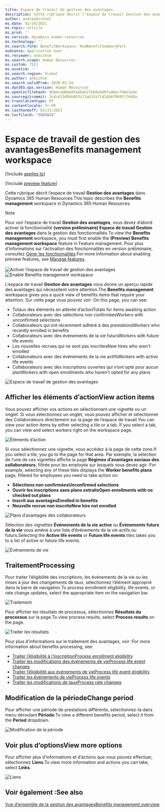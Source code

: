 ```yaml
---
title: Espace de travail de gestion des avantages
description: Cette rubrique décrit l’espace de travail Gestion des avantages dans Dynamics 365 Human Resources.
author: andreabichsel
ms.date: 02/24/2021
ms.topic: article
ms.prod: ''
ms.service: dynamics-human-resources
ms.technology: ''
ms.search.form: BenefitWorkspace, HcmBenefitSummaryPart
audience: Application User
ms.reviewer: anbichse
ms.search.scope: Human Resources
ms.custom: 7521
ms.assetid: ''
ms.search.region: Global
ms.author: anbichse
ms.search.validFrom: 2020-02-24
ms.dyn365.ops.version: Human Resources
ms.openlocfilehash: 9b8dcad04e85a4beb2fe68e9d6fad4ec794e3ade
ms.sourcegitcommit: 3cdc42346bb653c13ab33a7142dbb7969f1f6dda
ms.translationtype: HT
ms.contentlocale: fr-FR
ms.lasthandoff: 03/31/2021
ms.locfileid: "5805824"
---
```

# <a name="benefits-management-workspace"></a><span data-ttu-id="90cdf-103">Espace de travail de gestion des avantages</span><span class="sxs-lookup"><span data-stu-id="90cdf-103">Benefits management workspace</span></span>

[!include [applies to](../includes/applies-to-hr.md)]

[!include [preview feature](./includes/preview-feature.md)]

<span data-ttu-id="90cdf-104">Cette rubrique décrit l’espace de travail **Gestion des avantages** dans Dynamics 365 Human Resources.</span><span class="sxs-lookup"><span data-stu-id="90cdf-104">This topic describes the **Benefits management** workspace in Dynamics 365 Human Resources.</span></span>

> [!NOTE]
> <span data-ttu-id="90cdf-105">Pour voir l’espace de travail **Gestion des avantages**, vous devez d’abord activer la fonctionnalité **(version préliminaire) Espace de travail Gestion des avantages** dans la gestion des fonctionnalités.</span><span class="sxs-lookup"><span data-stu-id="90cdf-105">To view the **Benefits management** workspace, you must first enable the **(Preview) Benefits management workspace** feature in Feature management.</span></span> <span data-ttu-id="90cdf-106">Pour plus d’informations sur l’activation des fonctionnalités en version préliminaire, consultez [Gérer les fonctionnalités](../hr-admin-manage-features.md).</span><span class="sxs-lookup"><span data-stu-id="90cdf-106">For more information about enabling preview features, see [Manage features](../hr-admin-manage-features.md).</span></span><br><br><span data-ttu-id="90cdf-107">![Activer l’espace de travail de gestion des avantages](./media/hr-benefits-management-workspace-enable.png)</span><span class="sxs-lookup"><span data-stu-id="90cdf-107">![Enable Benefits management workspace](./media/hr-benefits-management-workspace-enable.png)</span></span>

<span data-ttu-id="90cdf-108">L’espace de travail **Gestion des avantages** vous donne un aperçu rapide des avantages qui nécessitent votre attention.</span><span class="sxs-lookup"><span data-stu-id="90cdf-108">The **Benefits management** workspace gives you a quick view of benefits items that require your attention.</span></span> <span data-ttu-id="90cdf-109">Sur cette page vous pouvez voir :</span><span class="sxs-lookup"><span data-stu-id="90cdf-109">On this page, you can see:</span></span>

- <span data-ttu-id="90cdf-110">Totaux des éléments en attente d’action</span><span class="sxs-lookup"><span data-stu-id="90cdf-110">Totals for items awaiting action</span></span>
- <span data-ttu-id="90cdf-111">Collaborateurs avec des sélections non confirmées</span><span class="sxs-lookup"><span data-stu-id="90cdf-111">Workers with unconfirmed selections</span></span>
- <span data-ttu-id="90cdf-112">Collaborateurs qui ont récemment adhéré à des prestations</span><span class="sxs-lookup"><span data-stu-id="90cdf-112">Workers who recently enrolled in benefits</span></span>
- <span data-ttu-id="90cdf-113">Collaborateurs avec des événements de la vie futurs</span><span class="sxs-lookup"><span data-stu-id="90cdf-113">Workers with future life events</span></span>
- <span data-ttu-id="90cdf-114">Les nouvelles recrues qui ne sont pas inscrites</span><span class="sxs-lookup"><span data-stu-id="90cdf-114">New hires who aren't enrolled</span></span>
- <span data-ttu-id="90cdf-115">Collaborateurs avec des événements de la vie actifs</span><span class="sxs-lookup"><span data-stu-id="90cdf-115">Workers with active life events</span></span>
- <span data-ttu-id="90cdf-116">Collaborateurs avec des inscriptions ouvertes qui n’ont opté pour aucun plan</span><span class="sxs-lookup"><span data-stu-id="90cdf-116">Workers with open enrollments who haven't opted for any plans</span></span>

![Espace de travail de gestion des avantages](./media/hr-benefits-management-workspace.png)

## <a name="view-action-items"></a><span data-ttu-id="90cdf-118">Afficher les éléments d’action</span><span class="sxs-lookup"><span data-stu-id="90cdf-118">View action items</span></span>

<span data-ttu-id="90cdf-119">Vous pouvez afficher vos actions en sélectionnant une vignette ou un onglet. Si vous sélectionnez un onglet, vous pouvez afficher et sélectionner des Collaborateurs directement sur la page de l’espace de travail.</span><span class="sxs-lookup"><span data-stu-id="90cdf-119">You can view your action items by either selecting a tile or a tab. If you select a tab, you can view and select workers right on the workspace page.</span></span>

![Éléments d’action](./media/hr-benefits-management-workspace-action-items.png)

<span data-ttu-id="90cdf-121">Si vous sélectionnez une vignette, vous accédez à la page de cette zone.</span><span class="sxs-lookup"><span data-stu-id="90cdf-121">If you select a tile, you go to the page for that area.</span></span> <span data-ttu-id="90cdf-122">Par exemple, la sélection de l’une de ces vignettes affiche la page **Régimes d’avantages sociaux des collaborateurs**, filtrée pour les employés sur lesquels vous devez agir :</span><span class="sxs-lookup"><span data-stu-id="90cdf-122">For example, selecting any of these tiles displays the **Worker benefits plans** page, filtered for employees you need to take action on:</span></span>

- <span data-ttu-id="90cdf-123">**Sélections non confirmées**</span><span class="sxs-lookup"><span data-stu-id="90cdf-123">**Unconfirmed selections**</span></span>
- <span data-ttu-id="90cdf-124">**Ouvrir les inscriptions sans plans extraits**</span><span class="sxs-lookup"><span data-stu-id="90cdf-124">**Open enrollments with no checked out plans**</span></span>
- <span data-ttu-id="90cdf-125">**Inscrit aux avantages**</span><span class="sxs-lookup"><span data-stu-id="90cdf-125">**Enrolled in benefits**</span></span>
- <span data-ttu-id="90cdf-126">**Nouvelle recrue non inscrite**</span><span class="sxs-lookup"><span data-stu-id="90cdf-126">**New hire not enrolled**</span></span>

![Plans d’avantages des collaborateurs](./media/hr-benefits-management-workspace-plans.png)

<span data-ttu-id="90cdf-128">Sélection des vignettes **Événements de la vie active** ou **Événements futurs de la vie** vous amène à une liste d’événements de la vie actifs ou futurs.</span><span class="sxs-lookup"><span data-stu-id="90cdf-128">Selecting the **Active life events** or **Future life events** tiles takes you to a list of active or future life events.</span></span>

![Événements de vie](./media/hr-benefits-management-workspace-life-events.png)

## <a name="processing"></a><span data-ttu-id="90cdf-130">Traitement</span><span class="sxs-lookup"><span data-stu-id="90cdf-130">Processing</span></span>

<span data-ttu-id="90cdf-131">Pour traiter l’éligibilité des inscriptions, les événements de la vie ou les mises à jour des changements de taux, sélectionnez l’élément approprié dans la barre de navigation.</span><span class="sxs-lookup"><span data-stu-id="90cdf-131">To process enrollment eligibility, life events, or rate change updates, select the appropriate item on the navigation bar.</span></span>

![Traitement](./media/hr-benefits-management-workspace-processing.png)

<span data-ttu-id="90cdf-133">Pour afficher les résultats de processus, sélectionnez **Résultats du processus** sur la page.</span><span class="sxs-lookup"><span data-stu-id="90cdf-133">To view process results, select **Process results** on the page.</span></span>

![Traiter les résultats](./media/hr-benefits-management-workspace-process-results.png)

<span data-ttu-id="90cdf-135">Pour plus d’informations sur le traitement des avantages, voir :</span><span class="sxs-lookup"><span data-stu-id="90cdf-135">For more information about benefits processing, see:</span></span>

- [<span data-ttu-id="90cdf-136">Traiter l’éligibilité à l’inscription</span><span class="sxs-lookup"><span data-stu-id="90cdf-136">Process enrollment eligibility</span></span>](hr-benefits-process-enrollment-eligibility.md)
- [<span data-ttu-id="90cdf-137">Traiter les modifications des événements de vie</span><span class="sxs-lookup"><span data-stu-id="90cdf-137">Process life event changes</span></span>](hr-benefits-process-life-event-changes.md)
- [<span data-ttu-id="90cdf-138">Traiter l’éligibilité aux événements de vie</span><span class="sxs-lookup"><span data-stu-id="90cdf-138">Process life event eligibility</span></span>](hr-benefits-process-life-event-eligibility.md)
- [<span data-ttu-id="90cdf-139">Traiter les événements de vie</span><span class="sxs-lookup"><span data-stu-id="90cdf-139">Process life events</span></span>](hr-benefits-process-life-events.md)
- [<span data-ttu-id="90cdf-140">Traiter les modifications de taux</span><span class="sxs-lookup"><span data-stu-id="90cdf-140">Process rate changes</span></span>](hr-benefits-process-rate-changes.md)

## <a name="change-period"></a><span data-ttu-id="90cdf-141">Modification de la période</span><span class="sxs-lookup"><span data-stu-id="90cdf-141">Change period</span></span>

<span data-ttu-id="90cdf-142">Pour afficher une période de prestations différente, sélectionnez-la dans menu déroulant **Période**.</span><span class="sxs-lookup"><span data-stu-id="90cdf-142">To view a different benefits period, select it from the **Period** dropdown.</span></span>

![Modification de la période](./media/hr-benefits-management-workspace-period.png)

## <a name="view-more-options"></a><span data-ttu-id="90cdf-144">Voir plus d’options</span><span class="sxs-lookup"><span data-stu-id="90cdf-144">View more options</span></span>

<span data-ttu-id="90cdf-145">Pour afficher plus d’informations et d’actions que vous pouvez effectuer, sélectionnez **Liens**.</span><span class="sxs-lookup"><span data-stu-id="90cdf-145">To view more information and actions you can take, select **Links**.</span></span>

![Liens](./media/hr-benefits-management-workspace-links.png)

## <a name="see-also"></a><span data-ttu-id="90cdf-147">Voir également :</span><span class="sxs-lookup"><span data-stu-id="90cdf-147">See also</span></span>

[<span data-ttu-id="90cdf-148">Vue d’ensemble de la gestion des avantages</span><span class="sxs-lookup"><span data-stu-id="90cdf-148">Benefits management overview</span></span>](hr-benefits-management-overview.md)